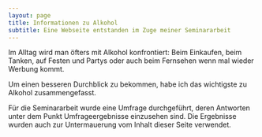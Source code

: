 ```yaml
---
layout: page
title: Informationen zu Alkohol
subtitle: Eine Webseite entstanden im Zuge meiner Seminararbeit
---
```


Im Alltag wird man öfters mit Alkohol konfrontiert: Beim Einkaufen, beim Tanken, auf Festen und Partys oder auch beim Fernsehen wenn mal wieder Werbung kommt.

Um einen besseren Durchblick zu bekommen, habe ich das wichtigste zu Alkohol zusammengefasst.

Für die Seminararbeit wurde eine Umfrage durchgeführt, deren Antworten unter dem Punkt Umfrageergebnisse einzusehen sind. Die Ergebnisse wurden auch zur Untermauerung vom Inhalt dieser Seite verwendet.
